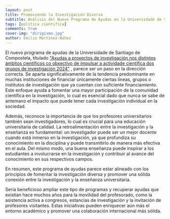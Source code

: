 ```yaml
---
layout: post
title: Promoviendo la Investigación Diversa 
subtitle: Análisis del Nuevo Programa de Ayudas en la Universidade de Santiago de Compostela
tags: [politica cientifica]
comments: true
cover-img: "dirigismo.jpg"
author: Emilio Martínez-Núñez
---
```


El nuevo programa de ayudas de la Universidade de Santiago de Compostela, titulado ["Axudas a proxectos de investigación nos distintos ámbitos científicos co obxectivo de impulsar a actividade científica dos grupos de investigación 2024"](https://imaisd.usc.es/guiaconvocatorias.asp?i=gl&s=-2-26-319-371&id=5051&t=1&st=10) , parece ser un paso en la dirección correcta. Se aparta significativamente de la tendencia predominante en muchas instituciones de financiar únicamente ciertas líneas, grupos o institutos de investigación que ya cuentan con suficiente financiamiento. Este enfoque ayuda a fomentar una mayor participación de la comunidad científica en la investigación, lo cual es esencial dado que nunca se sabe de antemano el impacto que puede tener cada investigación individual en la sociedad.

Además, reconoce la importancia de que los profesores universitarios también sean investigadores, lo cual es crucial para una educación universitaria de calidad. La retroalimentación entre la investigación y la enseñanza es fundamental: un investigador puede ser un mejor docente cuando está inmerso en la investigación, ya que profundiza su conocimiento en la disciplina y puede transmitirlo de manera más efectiva en el aula. Del mismo modo, una buena enseñanza puede inspirar a los estudiantes a involucrarse en la investigación y contribuir al avance del conocimiento en sus respectivos campos.

En resumen, este programa de ayudas parece estar alineado con los principios de fomentar la investigación diversa y promover una sólida conexión entre la investigación y la enseñanza universitaria. 

Sería beneficioso ampliar este tipo de programas y recuperar ayudas que existían hace muchos años para la movilidad del profesorado, como la asistencia activa a congresos, estancias de investigación y la invitación de profesores visitantes. Estas iniciativas pueden enriquecer aún más el entorno académico y promover una colaboración internacional más sólida.




